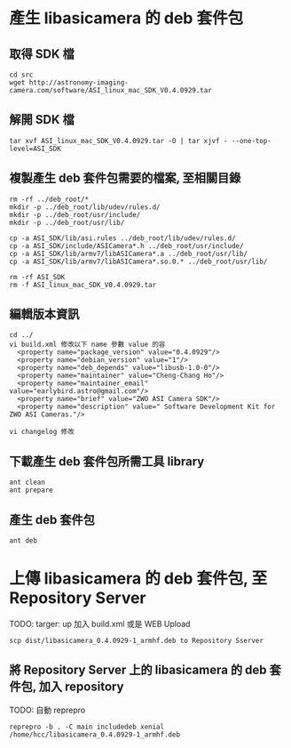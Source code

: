 # 產生 libasicamera 的 deb 套件包
## 取得 SDK 檔
```
cd src
wget http://astronomy-imaging-camera.com/software/ASI_linux_mac_SDK_V0.4.0929.tar
```
## 解開 SDK 檔
```
tar xvf ASI_linux_mac_SDK_V0.4.0929.tar -O | tar xjvf - --one-top-level=ASI_SDK
```

## 複製產生 deb 套件包需要的檔案, 至相關目錄
```
rm -rf ../deb_root/*
mkdir -p ../deb_root/lib/udev/rules.d/
mkdir -p ../deb_root/usr/include/
mkdir -p ../deb_root/usr/lib/
```
```
cp -a ASI_SDK/lib/asi.rules ../deb_root/lib/udev/rules.d/
cp -a ASI_SDK/include/ASICamera*.h ../deb_root/usr/include/
cp -a ASI_SDK/lib/armv7/libASICamera*.a ../deb_root/usr/lib/
cp -a ASI_SDK/lib/armv7/libASICamera*.so.0.* ../deb_root/usr/lib/
```
```
rm -rf ASI_SDK
rm -f ASI_linux_mac_SDK_V0.4.0929.tar
```
## 編輯版本資訊
```
cd ../
vi build.xml 修改以下 name 參數 value 的容
  <property name="package_version" value="0.4.0929"/>
  <property name="debian_version" value="1"/>
  <property name="deb_depends" value="libusb-1.0-0"/>
  <property name="maintainer" value="Cheng-Chang Ho"/>
  <property name="maintainer_email" value="earlybird.astro@gmail.com"/>
  <property name="brief" value="ZWO ASI Camera SDK"/>
  <property name="description" value=" Software Development Kit for ZWO ASI Cameras."/>
```
```
vi changelog 修改
```
## 下載產生 deb 套件包所需工具 library
```
ant clean
ant prepare
```

## 產生 deb 套件包
```
ant deb
```

# 上傳 libasicamera 的 deb 套件包, 至 Repository Server
TODO: targer: up 加入 build.xml 或是 WEB Upload
```
scp dist/libasicamera_0.4.0929-1_armhf.deb to Repository Sserver
```

## 將 Repository Server 上的 libasicamera 的 deb 套件包, 加入 repository
TODO: 自動 reprepro
```
reprepro -b . -C main includedeb xenial /home/hcc/libasicamera_0.4.0929-1_armhf.deb
```
